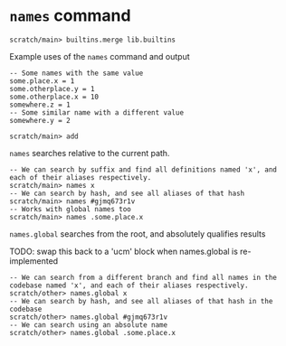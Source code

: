 # `names` command

```ucm
scratch/main> builtins.merge lib.builtins
```

Example uses of the `names` command and output

```unison
-- Some names with the same value
some.place.x = 1
some.otherplace.y = 1
some.otherplace.x = 10
somewhere.z = 1
-- Some similar name with a different value
somewhere.y = 2
```

```ucm
scratch/main> add
```


`names` searches relative to the current path.

```ucm
-- We can search by suffix and find all definitions named 'x', and each of their aliases respectively.
scratch/main> names x
-- We can search by hash, and see all aliases of that hash
scratch/main> names #gjmq673r1v
-- Works with global names too
scratch/main> names .some.place.x
```

`names.global` searches from the root, and absolutely qualifies results


TODO: swap this back to a 'ucm' block when names.global is re-implemented

```
-- We can search from a different branch and find all names in the codebase named 'x', and each of their aliases respectively.
scratch/other> names.global x
-- We can search by hash, and see all aliases of that hash in the codebase
scratch/other> names.global #gjmq673r1v
-- We can search using an absolute name
scratch/other> names.global .some.place.x
```
